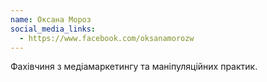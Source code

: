 ```yaml
---
name: Оксана Мороз
social_media_links:
  - https://www.facebook.com/oksanamorozw
---
```


Фахівчиня з медіамаркетингу та маніпуляційних практик.
